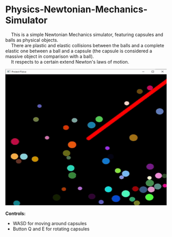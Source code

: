 # Physics-Newtonian-Mechanics-Simulator

&emsp; This is a simple Newtonian Mechanics simulator, featuring capsules and balls as physical objects. <br/>
&emsp; There are plastic and elastic collisions between the balls and a complete elastic one between a ball and a capsule (the capsule is considered a massive object in comparison with a ball). <br/>
&emsp; It respects to a certain extend Newton's laws of motion. <br/>

<p align = "center">
  <img width="505" height="425" src="https://github.com/Razvan48/Physics-Newtonian-Mechanics-Simulator/blob/main/Demo/Physics Newtonian Mechanics Simulator Demo.gif">
</p>

**Controls:** <br/>
- WASD for moving around capsules <br/>
- Button Q and E for rotating capsules <br/>


